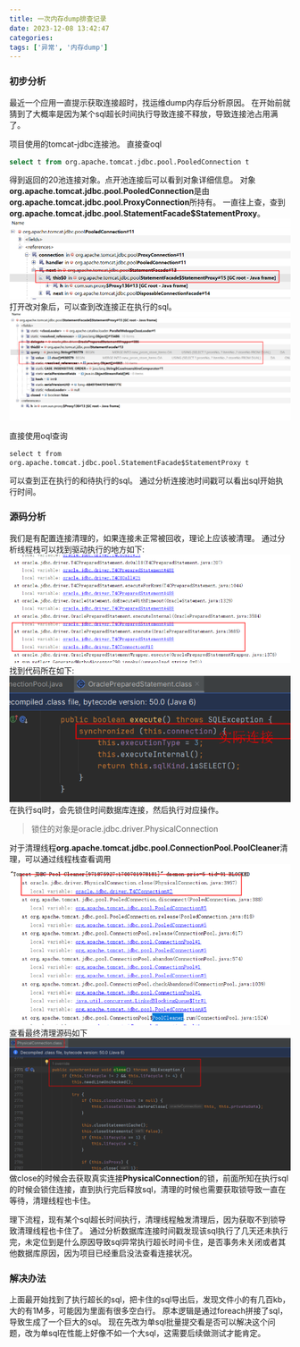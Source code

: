 ```yaml
---
title: 一次内存dump排查记录
date: 2023-12-08 13:42:47
categories:
tags: ['异常', '内存dump']
---
```


### 初步分析
最近一个应用一直提示获取连接超时，找运维dump内存后分析原因。
在开始前就猜到了大概率是因为某个sql超长时间执行导致连接不释放，导致连接池占用满了。

项目使用的tomcat-jdbc连接池。
直接查oql
```sql
select t from org.apache.tomcat.jdbc.pool.PooledConnection t
```
得到返回的20池连接对象。点开池连接后可以看到对象详细信息。
对象**org.apache.tomcat.jdbc.pool.PooledConnection**是由**org.apache.tomcat.jdbc.pool.ProxyConnection**所持有。
一直往上查，查到**org.apache.tomcat.jdbc.pool.StatementFacade$StatementProxy**。
![](/images/2023/12/一次内存dump排查记录01.png)
打开改对象后，可以查到改连接正在执行的sql。
![](/images/2023/12/一次内存dump排查记录02.png)

直接使用oql查询
```oql
select t from org.apache.tomcat.jdbc.pool.StatementFacade$StatementProxy t
```
可以查到正在执行的和待执行的sql。
通过分析连接池时间戳可以看出sql开始执行时间。

### 源码分析
我们是有配置连接清理的，如果连接未正常被回收，理论上应该被清理。
通过分析线程栈可以找到驱动执行的地方如下:
![线程栈](/images/2023/12/一次内存dump排查记录03.png)
找到代码所在如下:
![执行](/images/2023/12/一次内存dump排查记录04.png)
在执行sql时，会先锁住时间数据库连接，然后执行对应操作。
> 锁住的对象是oracle.jdbc.driver.PhysicalConnection

对于清理线程**org.apache.tomcat.jdbc.pool.ConnectionPool.PoolCleaner**清理，可以通过线程栈查看调用
![清理线程](/images/2023/12/一次内存dump排查记录05.png)
查看最终清理源码如下
![清理](/images/2023/12/一次内存dump排查记录06.png)
做close的时候会去获取真实连接**PhysicalConnection**的锁，前面所知在执行sql的时候会锁住连接，直到执行完后释放sql，清理的时候也需要获取锁导致一直在等待，清理线程也卡住。

理下流程，现有某个sql超长时间执行，清理线程触发清理后，因为获取不到锁导致清理线程也卡住了。
通过分析数据库连接时间戳发现该sql执行了几天还未执行完，未定位到是什么原因导致sql异常执行超长时间卡住，是否事务未关闭或者其他数据库原因，因为项目已经重启没法查看连接状况。

### 解决办法
上面最开始找到了执行超长的sql，把卡住的sql导出后，发现文件小的有几百kb，大的有1M多，可能因为里面有很多空白行。
原本逻辑是通过foreach拼接了sql，导致生成了一个巨大的sql。
现在先改为单sql批量提交看是否可以解决这个问题，改为单sql在性能上好像不如一个大sql，这需要后续做测试才能肯定。
